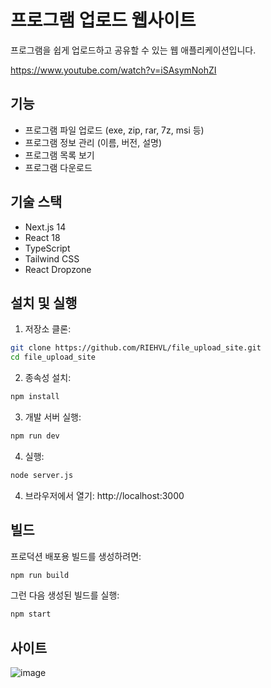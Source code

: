 # 프로그램 업로드 웹사이트

프로그램을 쉽게 업로드하고 공유할 수 있는 웹 애플리케이션입니다.

https://www.youtube.com/watch?v=iSAsymNohZI

## 기능

- 프로그램 파일 업로드 (exe, zip, rar, 7z, msi 등)
- 프로그램 정보 관리 (이름, 버전, 설명)
- 프로그램 목록 보기
- 프로그램 다운로드

## 기술 스택

- Next.js 14
- React 18
- TypeScript
- Tailwind CSS
- React Dropzone

## 설치 및 실행

1. 저장소 클론:
```bash
git clone https://github.com/RIEHVL/file_upload_site.git
cd file_upload_site
```

2. 종속성 설치:
```bash
npm install
```

3. 개발 서버 실행:
```bash
npm run dev
```

4. 실행:
```bash
node server.js
```

4. 브라우저에서 열기: http://localhost:3000

## 빌드

프로덕션 배포용 빌드를 생성하려면:

```bash
npm run build
```

그런 다음 생성된 빌드를 실행:

```bash
npm start
```


## 사이트 

![image](https://github.com/user-attachments/assets/ab669ae2-6448-4384-bdbd-99f8554a6ece)

